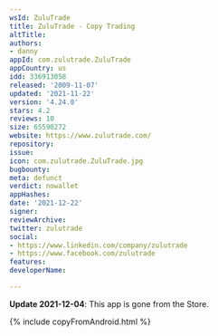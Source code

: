 ```yaml
---
wsId: ZuluTrade
title: ZuluTrade - Copy Trading
altTitle: 
authors:
- danny
appId: com.zulutrade.ZuluTrade
appCountry: us
idd: 336913058
released: '2009-11-07'
updated: '2021-11-22'
version: '4.24.0'
stars: 4.2
reviews: 10
size: 65590272
website: https://www.zulutrade.com/
repository: 
issue: 
icon: com.zulutrade.ZuluTrade.jpg
bugbounty: 
meta: defunct
verdict: nowallet
appHashes: 
date: '2021-12-22'
signer: 
reviewArchive: 
twitter: zulutrade
social:
- https://www.linkedin.com/company/zulutrade
- https://www.facebook.com/zulutrade
features: 
developerName: 

---
```


**Update 2021-12-04**: This app is gone from the Store.

{% include copyFromAndroid.html %}
